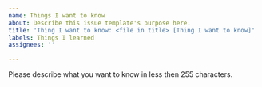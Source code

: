 ```yaml
---
name: Things I want to know
about: Describe this issue template's purpose here.
title: 'Thing I want to know: <file in title> [Thing I want to know]'
labels: Things I learned
assignees: ''

---
```


Please describe what you want to know in less then 255 characters.
